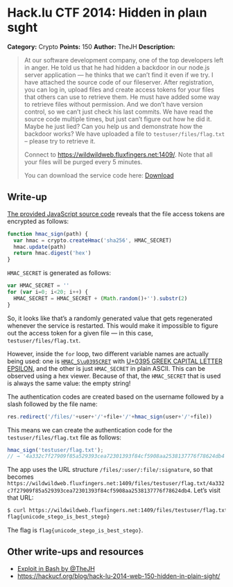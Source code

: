 # Hack.lu CTF 2014: Hidden in ρlaιn sιght

**Category:** Crypto
**Points:** 150
**Author:** TheJH
**Description:**

> At our software development company, one of the top developers left in anger. He told us that he had hidden a backdoor in our node.js server application — he thinks that we can’t find it even if we try. I have attached the source code of our fileserver. After registration, you can log in, upload files and create access tokens for your files that others can use to retrieve them. He must have added some way to retrieve files without permission. And we don’t have version control, so we can’t just check his last commits. We have read the source code multiple times, but just can’t figure out how he did it. Maybe he just lied? Can you help us and demonstrate how the backdoor works? We have uploaded a file to `testuser/files/flag.txt` – please try to retrieve it.
>
> Connect to <https://wildwildweb.fluxfingers.net:1409/>. Note that all your files will be purged every 5 minutes.
>
> You can download the service code here: [Download](hiddeninplainsight_7a1f79aab159ace6e4486dc73bd24cc8.js)

## Write-up

[The provided JavaScript source code](hiddeninplainsight_7a1f79aab159ace6e4486dc73bd24cc8.js) reveals that the file access tokens are encrypted as follows:

```js
function hmac_sign(path) {
  var hmac = crypto.createHmac('sha256', HMAC_SECRET)
  hmac.update(path)
  return hmac.digest('hex')
}
```

`HMAC_SECRET` is generated as follows:

```js
var HMAC_SECRET = ''
for (var i=0; i<20; i++) {
  HMAC_SΕCRET = HMAC_SECRET + (Math.random()+'').substr(2)
}
```

So, it looks like that’s a randomly generated value that gets regenerated whenever the service is restarted. This would make it impossible to figure out the access token for a given file — in this case, `testuser/files/flag.txt`.

However, inside the `for` loop, two different variable names are actually being used: one is [`HMAC_S\u0395CRET`](https://mothereff.in/js-escapes#1HMAC%5fS%CE%95CRET) with [U+0395 GREEK CAPITAL LETTER EPSILON](http://codepoints.net/U+0395), and the other is just `HMAC_SECRET` in plain ASCII. This can be observed using a hex viewer. Because of that, the `HMAC_SECRET` that is used is always the same value: the empty string!

The authentication codes are created based on the username followed by a slash followed by the file name:

```js
res.redirect('/files/'+user+'/'+file+'/'+hmac_sign(user+'/'+file))
```

This means we can create the authentication code for the `testuser/files/flag.txt` file as follows:

```js
hmac_sign('testuser/flag.txt');
// → '4a332c7f27909f85a529393cea72301393f84cf5908aa2538137776f78624db4'
```

The app uses the URL structure `/files/:user/:file/:signature`, so that becomes `https://wildwildweb.fluxfingers.net:1409/files/testuser/flag.txt/4a332c7f27909f85a529393cea72301393f84cf5908aa2538137776f78624db4`. Let’s visit that URL:

```bash
$ curl https://wildwildweb.fluxfingers.net:1409/files/testuser/flag.txt/4a332c7f27909f85a529393cea72301393f84cf5908aa2538137776f78624db4
flag{unicode_stego_is_best_stego}
```

The flag is `flag{unicode_stego_is_best_stego}`.

## Other write-ups and resources

* [Exploit in Bash by @TheJH](thejh_exploit.sh)
* <https://hackucf.org/blog/hack-lu-2014-web-150-hidden-in-plain-sight/>
